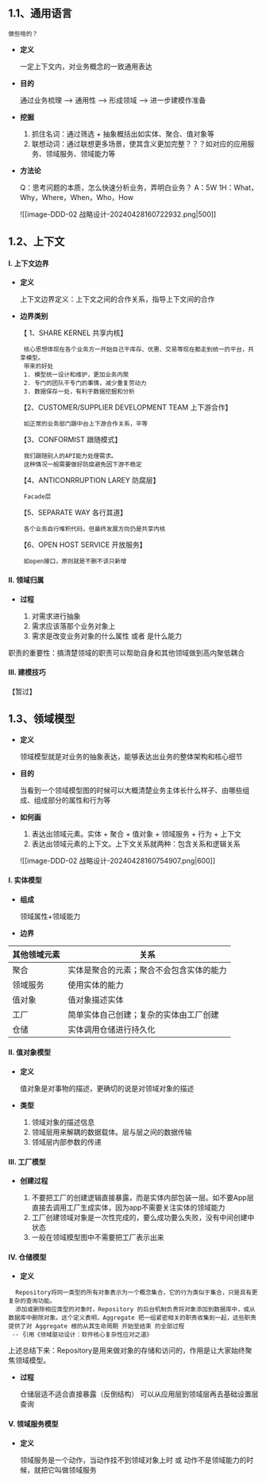 ## 1.1、通用语言

	做些啥的？

-  **定义**

	一定上下文内，对业务概念的一致通用表达

-  **目的**

	通过业务梳理 --> 通用性 --> 形成领域 --> 进一步建模作准备

-  **挖掘**

	1.  抓住名词：通过筛选 + 抽象概括出如实体、聚合、值对象等
	2.  联想动词：通过联想更多场景，使其含义更加完整？？？如对应的应用服务、领域服务、领域能力等

- **方法论**

	Q：思考问题的本质，怎么快速分析业务，弄明白业务？
	A：5W 1H：What，Why，Where，When，Who，How

	![[image-DDD-02 战略设计-20240428160722932.png|500]]



## 1.2、上下文

####  I. 上下文边界

-  **定义**

	上下文边界定义：上下文之间的合作关系，指导上下文间的合作

-  **边界类别**
	
	【 1、SHARE KERNEL 共享内核】
	
		核心思想体现在各个业务方一开始自己干库存、优惠、交易等现在都走到统一的平台，共享模型。
		带来的好处
		1. 模型统一设计和维护，更加业务内聚
		2. 专门的团队干专门的事情，减少重复劳动力
		3. 数据保存一处，有利于数据挖掘和分析
	
	【2、CUSTOMER/SUPPLIER DEVELOPMENT TEAM 上下游合作】
	
		如正常的业务部门跟中台上下游合作关系，平等
	
	【3、CONFORMIST 跟随模式】
	
		我们跟随别人的API能力处理需求。
		这种情况一般需要做好防腐避免因下游不稳定
	
	【4、ANTICONRRUPTION LAREY 防腐层】
	
		Facade层
	
	【5、SEPARATE WAY 各行其道】
	
		各个业务自行堆积代码，但最终发展方向仍是共享内核
	
	【6、OPEN HOST SERVICE 开放服务】
	
		如open接口，原则就是不删不该只新增

#### II. 领域归属

-  **过程**

	1.  对需求进行抽象
	2.  需求应该落那个业务对象上
	3.  需求是改变业务对象的什么属性 或者 是什么能力

职责的重要性：搞清楚领域的职责可以帮助自身和其他领域做到高内聚低耦合

#### III. 建模技巧

【暂过】


## 1.3、领域模型

-  **定义**

	领域模型就是对业务的抽象表达，能够表达出业务的整体架构和核心细节

- **目的**

	当看到一个领域模型图的时候可以大概清楚业务主体长什么样子、由哪些组成、组成部分的属性和行为等

- **如何画**

	1.  表达出领域元素。实体 + 聚合 + 值对象 + 领域服务 + 行为 + 上下文
	2.  表达出领域元素的上下文。上下文关系就两种：包含关系和逻辑关系
	
	![[image-DDD-02 战略设计-20240428160754907.png|600]]

#### I. 实体模型

- **组成**

	领域属性+领域能力

-  **边界**

| 其他领域元素 | 关系                   |
| ------ | -------------------- |
| 聚合     | 实体是聚合的元素；聚合不会包含实体的能力 |
| 领域服务   | 使用实体的能力              |
| 值对象    | 值对象描述实体              |
| 工厂     | 简单实体自己创建；复杂的实体由工厂创建  |
| 仓储     | 实体调用仓储进行持久化          |

#### II. 值对象模型

- **定义**

	值对象是对事物的描述，更确切的说是对领域对象的描述

-  **类型**

	1.  领域对象的描述信息
	2.  领域层用来解耦的数据载体。层与层之间的数据传输
	3.  领域层内部参数的传递

#### III. 工厂模型

-  **创建过程**

	1.  不要把工厂的创建逻辑直接暴露，而是实体内部包装一层。如不要App层直接去调用工厂生成实体，因为app不需要关注实体的领域能力
	2.  工厂创建领域对象是一次性完成的，要么成功要么失败，没有中间创建中状态
	3. 一般在领域模型图中不需要把工厂表示出来

#### IV. 仓储模型

-  **定义**

```text
  Repository将同一类型的所有对象表示为一个概念集合，它的行为类似于集合，只是具有更复杂的查询功能。
  添加或删除相应类型的对象时，Repository 的后台机制负责将对象添加到数据库中，或从数据库中删除对象。这个定义表明，Aggregate 把一组紧密相关的职责收集到一起，这些职责提供了对 Aggregate 根的从其生命周期 开始至结束 的全部过程
 -- 引用《领域驱动设计：软件核心复杂性应对之道》
```

上述总结下来：Repository是用来做对象的存储和访问的，作用是让大家始终聚焦领域模型。

-  **过程**

	仓储层适不适合直接暴露（反倒结构） 可以从应用层到领域层再去基础设置层查询

#### V. 领域服务模型

-  **定义**

	领域服务是一个动作，当动作挂不到领域对象上时 或 动作不是领域能力的时候，就把它叫做领域服务


